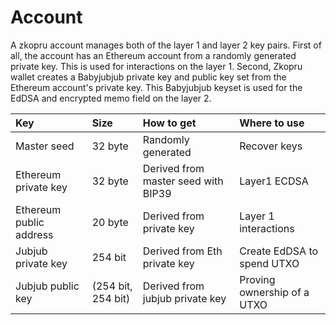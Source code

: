 # Account

A zkopru account manages both of the layer 1 and layer 2 key pairs. First of all, the account has an Ethereum account from a randomly generated private key. This is used for interactions on the layer 1. Second, Zkopru wallet creates a Babyjubjub private key and public key set from the Ethereum account's private key. This Babyjubjub keyset is used for the EdDSA and encrypted memo field on the layer 2.

| Key | Size | How to get | Where to use |
| :--- | :--- | :--- | :--- |
| Master seed | 32 byte | Randomly generated | Recover keys |
| Ethereum private key | 32 byte | Derived from master seed with BIP39 | Layer1 ECDSA |
| Ethereum public address | 20 byte | Derived from private key | Layer 1 interactions |
| Jubjub private key | 254 bit | Derived from Eth private key | Create EdDSA to spend UTXO |
| Jubjub public key | \(254 bit, 254 bit\) | Derived from jubjub private key | Proving ownership of a UTXO |



